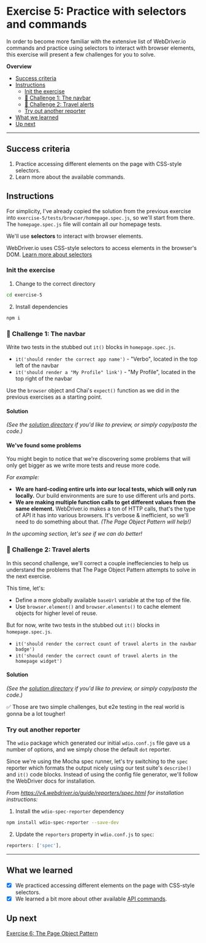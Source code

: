 # Exercise 5: Practice with selectors and commands

In order to become more familiar with the extensive list of WebDriver.io commands and practice using selectors to interact with browser elements, this exercise will present a few challenges for you to solve.

**Overview**

<!-- TOC -->

- [Success criteria](#success-criteria)
- [Instructions](#instructions)
  - [Init the exercise](#init-the-exercise)
  - [💪 Challenge 1: The navbar](#💪-challenge-1-the-navbar)
  - [💪 Challenge 2: Travel alerts](#💪-challenge-2-travel-alerts)
  - [Try out another reporter](#try-out-another-reporter)
- [What we learned](#what-we-learned)
- [Up next](#up-next)

<!-- /TOC -->

---

## Success criteria

1. Practice accessing different elements on the page with CSS-style selectors.
2. Learn more about the available commands.

## Instructions

For simplicity, I've already copied the solution from the previous exercise into `exercise-5/tests/browser/homepage.spec.js`, so we'll start from there.  The `homepage.spec.js` file will contain all our homepage tests.

We'll use **selectors** to interact with browser elements.

WebDriver.io uses CSS-style selectors to access elements in the browser's DOM.  [Learn more about selectors](https://v4.webdriver.io/guide/usage/selectors.html)

### Init the exercise

1. Change to the correct directory

```bash
cd exercise-5
```

2. Install dependencies

```bash
npm i
```

### 💪 Challenge 1: The navbar

Write two tests in the stubbed out `it()` blocks in `homepage.spec.js`.

- `it('should render the correct app name')` - "Verbo", located in the top left of the navbar
- `it('should render a "My Profile" link')` - "My Profile", located in the top right of the navbar

Use the `browser` object and Chai's `expect()` function as we did in the previous exercises as a starting point.

#### Solution

_(See the [solution directory](tests/browser/solution) if you'd like to preview, or simply copy/pasta the code.)_

#### We've found some problems

You might begin to notice that we're discovering some problems that will only get bigger as we write more tests and reuse more code.

_For example:_

- **We are hard-coding entire urls into our local tests, which will only run locally.**  Our build environments are sure to use different urls and ports.
- **We are making multiple function calls to get different values from the same element.**  WebDriver.io makes a ton of HTTP calls, that's the type of API it has into various browsers.  It's verbose & inefficient, so we'll need to do something about that.  _(The Page Object Pattern will help!)_

_In the upcoming section, let's see if we can do better!_

### 💪 Challenge 2: Travel alerts

In this second challenge, we'll correct a couple ineffeciencies to help us understand the problems that The Page Object Pattern attempts to solve in the next exercise.

This time, let's:

- Define a more globally available `baseUrl` variable at the top of the file.
- Use `browser.element()` and `browser.elements()` to cache element objects for higher level of reuse.

But for now, write two tests in the stubbed out `it()` blocks in `homepage.spec.js`.

- `it('should render the correct count of travel alerts in the navbar badge')`
- `it('should render the correct count of travel alerts in the homepage widget')`

#### Solution

_(See the [solution directory](tests/browser/solution) if you'd like to preview, or simply copy/pasta the code.)_

✅ Those are two simple challenges, but e2e testing in the real world is gonna be a lot tougher!

### Try out another reporter

The `wdio` package which generated our initial `wdio.conf.js` file gave us a number of options, and we simply chose the default `dot` reporter.

Since we're using the Mocha spec runner, let's try switching to the `spec` reporter which formats the output nicely using our test suite's `describe()` and `it()` code blocks.  Instead of using the config file generator, we'll follow the WebDriver docs for installation.

_From https://v4.webdriver.io/guide/reporters/spec.html for installation instructions:_

1. Install the `wdio-spec-reporter` dependency

```bash
npm install wdio-spec-reporter --save-dev
```

2. Update the `reporters` property in `wdio.conf.js` to `spec`:

```js
reporters: ['spec'],
```

---

## What we learned

- [x] We practiced accessing different elements on the page with CSS-style selectors.
- [x] We learned a bit more about other available [API commands](https://v4.webdriver.io/api.html).

## Up next

[Exercise 6: The Page Object Pattern](../exercise-6)

